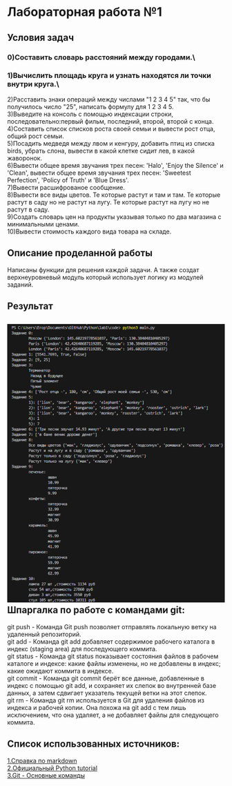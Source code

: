 # Лабораторная работа №1
## Условия задач
### 0)Составить словарь расстояний между городами.\
### 1)Вычислить площадь круга и узнать находятся ли точки внутри круга.\
2)Расставить знаки операций между числами "1 2 3 4 5" так, что бы получилось число "25", написать формулу для 1 2 3 4 5.\
3)Выведите на консоль с помощью индексации строки, последовательно:первый фильм, последний, второй, второй с конца.\
4)Составить список списков роста своей семьи и вывести рост отца, общий рост семьи.\
5)Посадить медведя между лвом и кенгуру, добавить птиц из списка birds, убрать слона, вывести в какой клетке сидит лев, в какой жаворонок.\
6)Вывести общее время звучания трех песен: 'Halo', 'Enjoy the Silence' и 'Clean', вывести общее время звучания трех песен: 'Sweetest Perfection', 'Policy of Truth' и 'Blue Dress'.\
7)Вывести расшифрованое сообщение.\
8)Вывести все виды цветов. Те которые растут и там и там. Те которые растут в саду но не растут на лугу. Те которые растут на лугу но не растут в саду.\
9)Создать словарь цен на продукты указывая только по два магазина с минимальными ценами.\
10)Вывести стоимость каждого вида товара на складе.
## Описание проделанной работы
Написаны функции для решения каждой задачи. А также создат верхнеуровневый модуль который использует логику из модулей заданий.
## Результат
![](image.png)
Шпаргалка по работе с командами git:
---
git push - Команда Git push позволяет отправлять локальную ветку на удаленный репозиторий.\
git add - Команда git add добавляет содержимое рабочего каталога в индекс (staging area) для последующего коммита.\
git status - Команда git status показывает состояния файлов в рабочем каталоге и индексе: какие файлы изменены, но не добавлены в индекс; какие ожидают коммита в индексе.\
git commit - Команда git commit берёт все данные, добавленные в индекс с помощью git add, и сохраняет их слепок во внутренней базе данных, а затем сдвигает указатель текущей ветки на этот слепок. \
git rm - Команда git rm используется в Git для удаления файлов из индекса и рабочей копии. Она похожа на git add с тем лишь исключением, что она удаляет, а не добавляет файлы для следующего коммита.


Список использованных источников:
---
[1.Справка по markdown](https://doka.guide/tools/markdown)\
[2.Официальный Python tutorial](https://docs.python.org/3/tutorial)\
[3.Git - Основные команды](https://git-scm.com/book/ru/v2)
